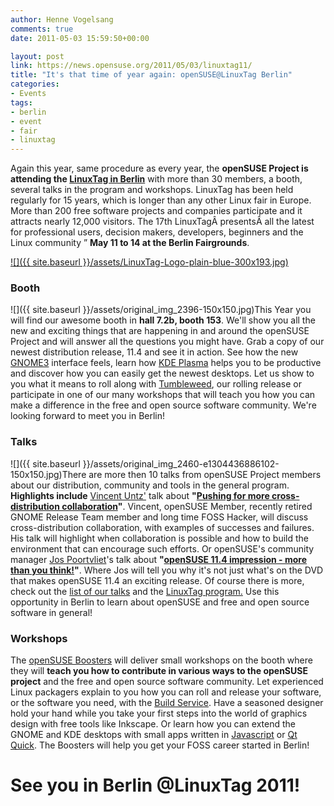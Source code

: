 ```yaml
---
author: Henne Vogelsang
comments: true
date: 2011-05-03 15:59:50+00:00

layout: post
link: https://news.opensuse.org/2011/05/03/linuxtag11/
title: "It's that time of year again: openSUSE@LinuxTag Berlin"
categories:
- Events
tags:
- berlin
- event
- fair
- linuxtag
---
```

Again this year, same procedure as every year, the **openSUSE Project is attending the [LinuxTag in Berlin](http://www.linuxtag.org/)** with more than 30 members, a booth, several talks in the  program and workshops. LinuxTag has been held regularly for 15 years, which is longer than any other   Linux fair in Europe. More than 200 free software projects and companies   participate and it   attracts nearly 12,000 visitors. The 17th LinuxTagÂ presentsÂ all the latest for professional  users, decision makers, developers, beginners and the Linux community ” **May 11 to 14 at the Berlin Fairgrounds**.

[![]({{ site.baseurl }}/assets/LinuxTag-Logo-plain-blue-300x193.jpg)](http://www.linuxtag.org)<!-- more -->


### Booth


![]({{ site.baseurl }}/assets/original_img_2396-150x150.jpg)This Year you will find our awesome booth in **hall 7.2b, booth 153**. We'll show you all the new and exciting things that are happening in and around the openSUSE Project and will answer all the questions you might have. Grab a copy of our newest distribution release, 11.4 and see it in action. See how the new [GNOME3](http://www.gnome3.org/) interface feels, learn how [KDE Plasma](http://www.kde.org/workspaces) helps you to be productive and discover how you can easily get the newest desktops. Let us show to you what it means to roll along with [Tumbleweed](http://en.opensuse.org/Portal:Tumbleweed), our rolling release or participate in one of our many workshops that will teach you how you can make a difference in the free and open source software community. We're looking forward to meet you in Berlin!


### Talks


![]({{ site.baseurl }}/assets/original_img_2460-e1304436886102-150x150.jpg)There are more then 10 talks from openSUSE Project members about our distribution, community and tools in the general program. **Highlights include** [Vincent Untz'](http://www.vuntz.net/) talk about **"[Pushing for more cross-distribution collaboration](http://www.linuxtag.org/2011/de/program/freies-vortragsprogramm/popup/vortragsdetails.html?talkid=321)"**. Vincent, openSUSE Member, recently retired GNOME Release Team member and long time FOSS Hacker, will discuss cross-distribution collaboration, with examples of  successes and failures. His talk will highlight when collaboration is possible  and how to build the environment that can encourage such efforts. Or openSUSE's community manager [Jos Poortvliet](http://blog.jospoortvliet.com/)'s talk about **"[openSUSE 11.4 impression - more than you think!](http://www.linuxtag.org/2011/de/program/freies-vortragsprogramm/popup/vortragsdetails.html?talkid=427)"**. Where Jos will tell you why it's not just what's on the DVD that makes openSUSE 11.4 an exciting release. Of course there is more, check out the [list of our talks](http://en.opensuse.org/openSUSE:LinuxTag#Talks.2FLectures.2FProgram) and the [LinuxTag program.](http://www.linuxtag.org/2011/en/program.html) Use this opportunity in Berlin to learn about openSUSE and free and open source software in general!


### Workshops


The [openSUSE Boosters](http://en.opensuse.org/openSUSE:Boosters_team) will deliver small workshops on the booth where they will **teach you how to contribute in various ways to the openSUSE project** and the free and open source software community. Let experienced Linux packagers explain to you how you can roll and release your software, or the software you need, with the [Build Service](http://build.opensuse.org). Have a seasoned designer hold your hand while you take your first steps into the world of graphics design with free tools like Inkscape. Or learn how you can extend the GNOME and KDE desktops with small apps written in [Javascript](http://en.wikipedia.org/wiki/JavaScript) or [Qt Quick](http://qt.nokia.com/qtquick/). The Boosters will help you get your FOSS career started in Berlin!


# See you in Berlin @LinuxTag 2011!

		
